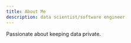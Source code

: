 ```yaml
---
title: About Me
description: data scientist/software engineer
---
```


Passionate about keeping data private.
